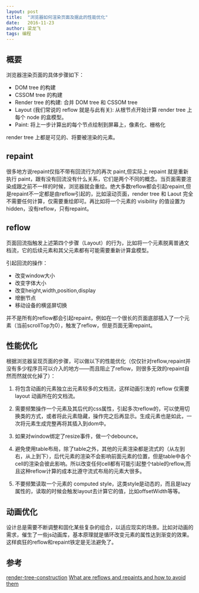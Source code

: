 ```yaml
---
layout: post
title:  "浏览器如何渲染页面及据此的性能优化"
date:   2016-11-23
author: 梁龙飞
tags: 编程
---
```


## 概要

浏览器渲染页面的具体步骤如下：

- DOM tree 的构建
- CSSOM tree 的构建
- Render tree 的构建: 合并 DOM tree 和 CSSOM tree
- Layout (我们常说的 reflow 就是与此有关): 从根节点开始计算 render tree 上每个 node 的盒模型。
- Paint: 将上一步计算出的每个节点绘制到屏幕上，像素化、栅格化

render tree 上都是可见的、将要被渲染的元素。

## repaint

很多地方说repaint仅指不带有回流行为的再次 paint,但实际上 repaint 就是重新执行 paint，跟有没有回流没有什么关系，它们是两个不同的概念。当页面需要渲染成跟之前不一样的时候，浏览器就会重绘。绝大多数reflow都会引起repaint,但是repaint不一定都是由reflow引起的，比如滚动页面，render tree 和 Laout 完全不需要任何计算，仅需要重绘即可。再比如将一个元素的 visibility 的值设置为hidden，没有reflow，只有repaint。



## reflow

页面回流指触发上述第四个步骤（Layout）的行为，比如将一个元素脱离普通文档流，它的后续元素和其父元素都有可能需要重新计算盒模型。

引起回流的操作：

- 改变window大小
- 改变字体大小
- 改变height,width,position,display
- 增删节点
- 移动设备的横竖屏切换

并不是所有的reflow都会引起repaint，例如在一个很长的页面底部插入了一个元素（当前scrollTop为0），触发了reflow，但是页面无需repaint。

## 性能优化

根据浏览器呈现页面的步骤，可以做以下的性能优化（仅仅针对reflow,repaint并没有多少程序员可以介入的地方——而且阻止了reflow，则很多无效的repaint自然而然就优化掉了）：

1. 将包含动画的元素独立出元素较多的文档流，这样动画引发的 reflow 仅需要 layout 动画所在的文档流。

2. 需要频繁操作一个元素及其后代的css属性，引起多次reflow的，可以使用切换类的方式，或者将此元素隐藏，操作完之后再显示。生成元素也是如此，一次将元素生成完整再将其插入到dom中。

3. 如果对window绑定了resize事件，做一个debounce。

4. 避免使用table布局，除了table之外，其他的元素渲染都是流式的（从左到右，从上到下），后代元素的渲染不会影响前面元素的位置，但是table中各个cell的渲染会彼此影响。所以改变任何cell都有可能引起整个table的reflow,而且这种reflow计算的成本比遵守流式布局的元素大很多。

5. 不要频繁读取一个元素的 computed style，这类style是动态的，而且是lazy属性的，读取的时候会触发layout去计算它的值，比如offsetWidth等等。

## 动画优化
设计总是需要不断调整和固化某些复杂的组合，以适应现实的场景。比如对动画的需求，催生了一些js动画库，基本原理就是循环改变元素的属性达到渐变的效果。这样疯狂的reflow和repaint铁定是无法避免了。









## 参考

[render-tree-construction](https://developers.google.com/web/fundamentals/performance/critical-rendering-path/render-tree-construction)
[What are reflows and repaints and how to avoid them](http://javascript.tutorialhorizon.com/2015/06/06/what-are-reflows-and-repaints-and-how-to-avoid-them/)